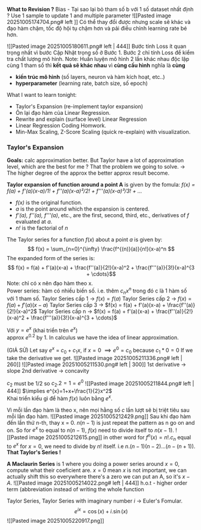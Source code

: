 **What to Revision ?**
Bias - Tại sao lại bỏ tham số b với 1 số dataset nhất định ? 
Use 1 sample to update 1 and multiple parameter 
![[Pasted image 20251005174704.png# left ]]
Có thể thay đổi được nhưng scale sẽ khác và đạo hàm chậm, tốc độ hội tụ chậm hơn và pải điều chỉnh learning rate bé hơn. 

![[Pasted image 20251005180611.png# left | 444]]
Bước tính Loss ít quan trọng nhất vì bước Cập Nhật trọng số ở Bước 1. Bước 2 chỉ tính Loss để kiểm tra chất lượng mô hình. 
Note: Huấn luyện mô hình 2 lần khác nhau độc lập cùng 1 tham số thì **kết quả sẽ khác nhau** vì **cùng cấu hình** nghĩa là **cùng** 
+ **kiến trúc mô hình** (số layers, neuron và hàm kích hoạt, etc..) 
+ **hyperparameter** (learning rate, batch size, số epoch) 

What I want to learn tonight: 
+ Taylor's Expansion (re-implement taylor expansion)
+ Ôn lại đạo hàm của Linear Regression. 
+ Rewrite and explain (surface level) Linear Regression 
+ Linear Regression Coding Homwork. 
+ Min-Max Scaling, Z-Score Scaling (quick re-explain) with visualization. 
### Taylor's Expansion
**Goals:** calc approximation better. 
But Taylor have a lot of approximation level, which are the best for me ? That the problem we going to solve. 
-> The higher degree of the approx the better approx result become. 


**Taylor expansion of function around a point A** is given by the fomula:
	_f(x) = f(a) + f'(a)(x-a)/1! + f''(a)(x-a)²/2! + f'''(a)(x-a)³/3! + ..._
- _f(x)_ is the original function.
- _a_ is the point around which the expansion is centered.
- _f'(a), f''(a), f'''(a)_, etc., are the first, second, third, etc., derivatives of _f_ evaluated at _a_.
- _n!_ is the factorial of _n_
	
The Taylor series for a function $f(x)$ about a point $a$ is given by: $$
    f(x) = \sum_{n=0}^{\infty} \frac{f^{(n)}(a)}{n!}(x-a)^n
$$The expanded form of the series is: $$
    f(x) = f(a) + f'(a)(x-a) + \frac{f''(a)}{2!}(x-a)^2 + \frac{f'''(a)}{3!}(x-a)^{3 + \cdots}$$
Note: chỉ có x nên đạo hàm theo x.  
Power series: hàm có nhiều biến số. i.e. thêm $c_{n}x^{n}$ trong đó c là 1 hàm số với 1 tham số. 
Taylor Series cấp 1 -> $f(x) = f(a)$
Taylor Series cấp 2 -> $f(x) = f(a) + f'(a)(x-a)$ 
Taylor Series cấp 3 -> $f(x) = f(a) + f'(a)(x-a) + \frac{f''(a)}{2!}(x-a)^2$
Taylor Series cấp n ->  $f(x) = f(a) + f'(a)(x-a) + \frac{f''(a)}{2!}(x-a)^2 + \frac{f'''(a)}{3!}(x-a)^{3 + \cdots}$


Với $y = e^x$  (khai triển trên $e^x$)  
approx $e^{0.2}$ by 1. In calculus we have the idea of linear approximation.   
 
(GIẢ SỬ) Let say $e^x$ = $c_{0} + c_{1}x$, if $x=0$  $\implies e^{0}= c_{0}$ because $c_{1}*0 = 0$
If we take the derivative we get. 
![[Pasted image 20251005211336.png# left | 260]]
![[Pasted image 20251005211530.png# left | 300]]
1st derivative -> slope
2nd derivative -> concavity

$c_{2}$ must be 1/2 so $c_{2}.2 = 1 = e^0$ 
![[Pasted image 20251005211844.png# left | 444]]
$\implies e^{x}=1+x+\frac{1}{2}x^2$  
Khai triển kiểu gì để hàm $f(x)$ luôn bằng $e^x$.

Vì mỗi lần đạo hàm là theo x, nên mọi hằng số $c$ lần lượt sẽ bị triệt tiêu sau mỗi lần đạo hàm. 
![[Pasted image 20251005212429.png]]
	Sau khi đạo hàm đến lần thứ n-th, thay x = 0. $n(n-1)$ is just repeat the pattern as n go on and on. So for $e^x$ to equal to $n(n-1)$, $f(x)$ need to divide itself to $n(x-1)$.
![[Pasted image 20251005212615.png]]
in other word for $f^{n}(x) = n!.c_{n}$ equal to $e^x$ for $x=0$, we need to divide by $n!$ itself. i.e $n.(n-1)(n-2)\dots(n-(n+1))$. **That Taylor's Series !**

**A Maclaurin Series** is 1 where you doing a power series around $x=0$, compute what their coeficient are. $x=0$ mean $x$ is not important,  we can actually shift this so everywhere there's a zero we can put an A, so it's $x-A$. 
![[Pasted image 20251005214022.png# left | 444]]
 h.o.t - higher order term (abbreviation instead of writing the whole function
	
Taylor Series, Taylor Series with imaginary number $i$ -> Euler's Fomular. 
$$e^{ix}=\cos(x) + i.\sin(x)$$
![[Pasted image 20251005220917.png]]

